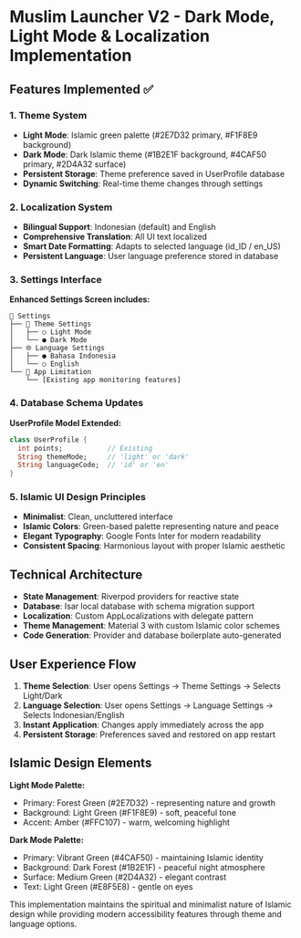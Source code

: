 # Muslim Launcher V2 - Dark Mode, Light Mode & Localization Implementation

## Features Implemented ✅

### 1. Theme System
- **Light Mode**: Islamic green palette (#2E7D32 primary, #F1F8E9 background)
- **Dark Mode**: Dark Islamic theme (#1B2E1F background, #4CAF50 primary, #2D4A32 surface)
- **Persistent Storage**: Theme preference saved in UserProfile database
- **Dynamic Switching**: Real-time theme changes through settings

### 2. Localization System
- **Bilingual Support**: Indonesian (default) and English
- **Comprehensive Translation**: All UI text localized
- **Smart Date Formatting**: Adapts to selected language (id_ID / en_US)
- **Persistent Language**: User language preference stored in database

### 3. Settings Interface
**Enhanced Settings Screen includes:**
```
📱 Settings
├── 🎨 Theme Settings
│   ├── ○ Light Mode
│   └── ● Dark Mode
├── 🌐 Language Settings  
│   ├── ● Bahasa Indonesia
│   └── ○ English
└── 📱 App Limitation
    └── [Existing app monitoring features]
```

### 4. Database Schema Updates
**UserProfile Model Extended:**
```dart
class UserProfile {
  int points;           // Existing
  String themeMode;     // 'light' or 'dark'
  String languageCode;  // 'id' or 'en'
}
```

### 5. Islamic UI Design Principles
- **Minimalist**: Clean, uncluttered interface
- **Islamic Colors**: Green-based palette representing nature and peace
- **Elegant Typography**: Google Fonts Inter for modern readability
- **Consistent Spacing**: Harmonious layout with proper Islamic aesthetic

## Technical Architecture

- **State Management**: Riverpod providers for reactive state
- **Database**: Isar local database with schema migration support
- **Localization**: Custom AppLocalizations with delegate pattern
- **Theme Management**: Material 3 with custom Islamic color schemes
- **Code Generation**: Provider and database boilerplate auto-generated

## User Experience Flow

1. **Theme Selection**: User opens Settings → Theme Settings → Selects Light/Dark
2. **Language Selection**: User opens Settings → Language Settings → Selects Indonesian/English  
3. **Instant Application**: Changes apply immediately across the app
4. **Persistent Storage**: Preferences saved and restored on app restart

## Islamic Design Elements

**Light Mode Palette:**
- Primary: Forest Green (#2E7D32) - representing nature and growth
- Background: Light Green (#F1F8E9) - soft, peaceful tone
- Accent: Amber (#FFC107) - warm, welcoming highlight

**Dark Mode Palette:**
- Primary: Vibrant Green (#4CAF50) - maintaining Islamic identity
- Background: Dark Forest (#1B2E1F) - peaceful night atmosphere  
- Surface: Medium Green (#2D4A32) - elegant contrast
- Text: Light Green (#E8F5E8) - gentle on eyes

This implementation maintains the spiritual and minimalist nature of Islamic design while providing modern accessibility features through theme and language options.